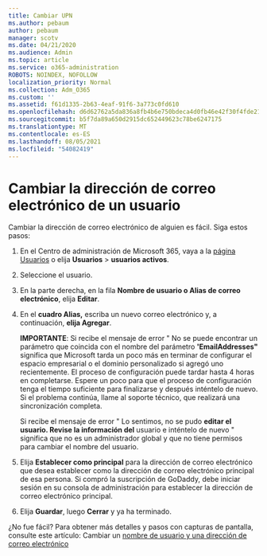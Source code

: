 ```yaml
---
title: Cambiar UPN
ms.author: pebaum
author: pebaum
manager: scotv
ms.date: 04/21/2020
ms.audience: Admin
ms.topic: article
ms.service: o365-administration
ROBOTS: NOINDEX, NOFOLLOW
localization_priority: Normal
ms.collection: Adm_O365
ms.custom: ''
ms.assetid: f61d1335-2b63-4eaf-91f6-3a773c0fd610
ms.openlocfilehash: d6d62762a5da836a8fb4b6e750bdeca4d0fb46e42f30f4fde2183550e5d2210f
ms.sourcegitcommit: b5f7da89a650d2915dc652449623c78be6247175
ms.translationtype: MT
ms.contentlocale: es-ES
ms.lasthandoff: 08/05/2021
ms.locfileid: "54082419"
---
```

# <a name="change-a-users-email-address"></a>Cambiar la dirección de correo electrónico de un usuario

Cambiar la dirección de correo electrónico de alguien es fácil. Siga estos pasos:
  
1. En el Centro de administración de Microsoft 365, vaya a la [página Usuarios](https://go.microsoft.com/fwlink/p/?linkid=834822) o elija **Usuarios** \> **usuarios activos**.
    
2. Seleccione el usuario.
    
3. En la parte derecha, en la fila **Nombre de usuario o Alias de correo electrónico**, elija **Editar**.
    
4. En el **cuadro Alias,** escriba un nuevo correo electrónico y, a continuación, **elija Agregar**.
    
    **IMPORTANTE**: Si recibe el mensaje de error " No se puede encontrar un parámetro que coincida con el nombre del parámetro **'EmailAddresses"** significa que Microsoft tarda un poco más en terminar de configurar el espacio empresarial o el dominio personalizado si agregó uno recientemente. El proceso de configuración puede tardar hasta 4 horas en completarse. Espere un poco para que el proceso de configuración tenga el tiempo suficiente para finalizarse y después inténtelo de nuevo. Si el problema continúa, llame al soporte técnico, que realizará una sincronización completa.
    
    Si recibe el mensaje de error " Lo sentimos, no se pudo **editar el usuario. Revise la información del** usuario e inténtelo de nuevo " significa que no es un administrador global y que no tiene permisos para cambiar el nombre del usuario.
    
5. Elija **Establecer como principal** para la dirección de correo electrónico que desea establecer como la dirección de correo electrónico principal de esa persona. Si compró la suscripción de GoDaddy, debe iniciar sesión en su consola de administración para establecer la dirección de correo electrónico principal. 
    
6. Elija **Guardar**, luego **Cerrar** y ya ha terminado.
    
¿No fue fácil? Para obtener más detalles y pasos con capturas de pantalla, consulte este artículo: Cambiar un [nombre de usuario y una dirección de correo electrónico](https://docs.microsoft.com/microsoft-365/admin/add-users/change-a-user-name-and-email-address)
  

